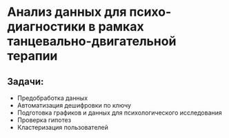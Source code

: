 # Анализ данных для психо-диагностики в рамках танцевально-двигательной терапии

## Задачи:

* Предобработка данных
* Автоматизация дешифровки по ключу
* Подготовка графиков и данных для психологического исследования
* Проверка гипотез
* Кластеризация пользователей
